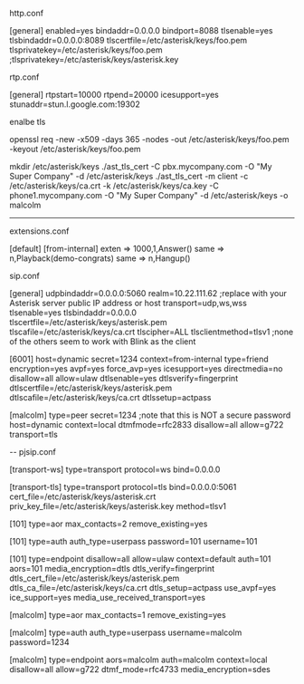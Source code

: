 

http.conf

[general]
enabled=yes
bindaddr=0.0.0.0
bindport=8088
tlsenable=yes
tlsbindaddr=0.0.0.0:8089
tlscertfile=/etc/asterisk/keys/foo.pem
tlsprivatekey=/etc/asterisk/keys/foo.pem
;tlsprivatekey=/etc/asterisk/keys/asterisk.key


rtp.conf

[general]
rtpstart=10000
rtpend=20000
icesupport=yes
stunaddr=stun.l.google.com:19302






enalbe tls

openssl req -new -x509 -days 365 -nodes -out /etc/asterisk/keys/foo.pem -keyout /etc/asterisk/keys/foo.pem


mkdir /etc/asterisk/keys
./ast_tls_cert -C pbx.mycompany.com -O "My Super Company" -d /etc/asterisk/keys
./ast_tls_cert -m client -c /etc/asterisk/keys/ca.crt -k /etc/asterisk/keys/ca.key -C phone1.mycompany.com -O "My Super Company" -d /etc/asterisk/keys -o malcolm



---

extensions.conf

[default]
[from-internal]
exten => 1000,1,Answer()
same => n,Playback(demo-congrats)
same => n,Hangup()




sip.conf

[general]
udpbindaddr=0.0.0.0:5060
realm=10.22.111.62  ;replace with your Asterisk server public IP address or host
transport=udp,ws,wss
tlsenable=yes
tlsbindaddr=0.0.0.0
tlscertfile=/etc/asterisk/keys/asterisk.pem
tlscafile=/etc/asterisk/keys/ca.crt
tlscipher=ALL
tlsclientmethod=tlsv1 ;none of the others seem to work with Blink as the client

[6001]
host=dynamic
secret=1234
context=from-internal
type=friend
encryption=yes
avpf=yes
force_avp=yes
icesupport=yes
directmedia=no
disallow=all
allow=ulaw
dtlsenable=yes
dtlsverify=fingerprint
dtlscertfile=/etc/asterisk/keys/asterisk.pem
dtlscafile=/etc/asterisk/keys/ca.crt
dtlssetup=actpass

[malcolm]
type=peer
secret=1234 ;note that this is NOT a secure password
host=dynamic
context=local
dtmfmode=rfc2833
disallow=all
allow=g722
transport=tls



--
pjsip.conf

[transport-ws]
type=transport
protocol=ws
bind=0.0.0.0

[transport-tls]
type=transport
protocol=tls
bind=0.0.0.0:5061
cert_file=/etc/asterisk/keys/asterisk.crt
priv_key_file=/etc/asterisk/keys/asterisk.key
method=tlsv1
 
[101]
type=aor
max_contacts=2
remove_existing=yes
 
[101]
type=auth
auth_type=userpass
password=101
username=101
 
[101]
type=endpoint
disallow=all
allow=ulaw
context=default
auth=101
aors=101
media_encryption=dtls
dtls_verify=fingerprint
dtls_cert_file=/etc/asterisk/keys/asterisk.pem
dtls_ca_file=/etc/asterisk/keys/ca.crt
dtls_setup=actpass
use_avpf=yes
ice_support=yes
media_use_received_transport=yes

[malcolm]
type=aor
max_contacts=1
remove_existing=yes
 
[malcolm]
type=auth
auth_type=userpass
username=malcolm
password=1234
 
[malcolm]
type=endpoint
aors=malcolm
auth=malcolm
context=local
disallow=all
allow=g722
dtmf_mode=rfc4733
media_encryption=sdes
